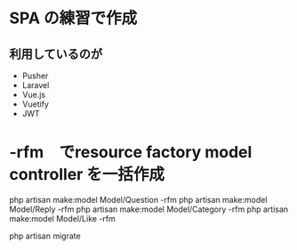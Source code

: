 # SPA の練習で作成

## 利用しているのが
- Pusher
- Laravel
- Vue.js
- Vuetify
- JWT


# -rfm　でresource factory model controller を一括作成

php artisan make:model Model/Question -rfm
php artisan make:model Model/Reply -rfm
php artisan make:model Model/Category -rfm
php artisan make:model Model/Like -rfm


php artisan migrate
<!-- php artisan make:controller ReplyController --api -->
